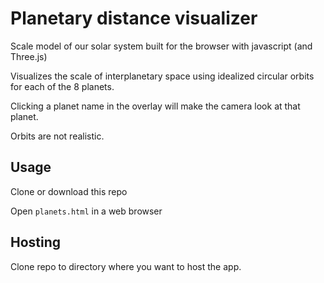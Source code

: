 # Planetary distance visualizer

Scale model of our solar system
built for the browser with javascript (and Three.js)

Visualizes the scale of interplanetary space
using idealized circular orbits for each of the
8 planets.

Clicking a planet name in the overlay will make
the camera look at that planet.

Orbits are not realistic.

## Usage

Clone or download this repo

Open `planets.html` in a web browser

## Hosting

Clone repo to directory where you want to host the app.